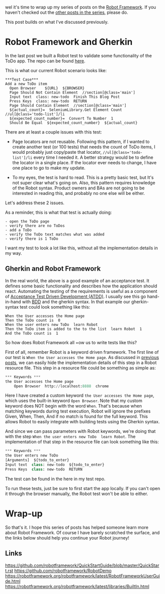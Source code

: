wel it's time to wrap up my series of posts on the [Robot Framework](http://robotframework.org/).  If you haven't checked out the [other posts in the series](https://dev.to/dwwhalen/series/21110), please do.  

This post builds on what I've discussed previously.


# Robot Framework and Gherkin
In the last post we built a Robot test to validate some functionality of the ToDo app.  The repo can be found [here](https://github.com/dwwhalen/cypress-robot-todomvc).

This is what our current Robot scenario looks like:

```
***Test Case***
Add a new ToDo item
  Open Browser    ${URL}  ${BROWSER}
  Page Should Not Contain Element  //section[@class='main']
  Input text  class: new-todo  Finish This Blog Post
  Press Keys  class: new-todo  RETURN
  Page Should Contain Element  //section[@class='main']
  ${actual_count}=  SeleniumLibrary.Get Element Count  //ul[@class='todo-list']/li
  ${expected_count_number}=  Convert To Number  1
  Should Be Equal  ${expected_count_number}  ${actual_count}
```

There are at least a couple issues with this test:
- Page locators are not reusable.  Following this pattern, if I wanted to create another test (or 100 tests) that needs the count of ToDo items, I would probably just copy/paste that locator, `//ul[@class='todo-list']/li` every time I needed it.  A better strategy would be to define the locator in a single place.  If the locator ever needs to change, I have one place to go to make my update.

- To my eyes, the test is hard to read.  This is a pretty basic test, but It's not super clear what's going on.  Also, this pattern requires knowledge of the Robot syntax.  Product owners and BAs are not going to be interested in reading this, and probably no one else will be either.

Let's address these 2 issues.

As a reminder, this is what that test is actually doing:

```
- open the ToDo page
- verify there are no ToDos
- add a ToDo
- verify the ToDo text matches what was added
- verify there is 1 ToDo
```

I want my test to look a lot like this, without all the implementation details in my way. 

## Gherkin and Robot Framework
In the real world, the above is a good example of an acceptance test.  It defines some basic functionality and describes how the application should react.  Automating the testing of the requirements is useful as a component of [Acceptance Test Driven Development (ATDD)](https://en.wikipedia.org/wiki/Acceptance_test-driven_development).  I usually see this go hand-in-hand with [BDD](https://cucumber.io/docs/bdd/) and the gherkin syntax. In that example our gherkin-syntax test could look something like this:

```gherkin
When the User accesses the Home page
Then the ToDo count is  0
When the user enters new ToDo  learn Robot
Then the ToDo item is added to the to the list  learn Robot  1
And the ToDo count is  1
```
So how does Robot Framework all =ow us to write tests like this?

First of all, remember Robot is a keyword driven framework.  The first line of our test is `When the User accesses the Home page`.  As discussed in [previous posts](https://dev.to/dwwhalen/series/21110), we can easily hide the implementation details of this step in a Robot resource file.  This step in a resource file could be something as simple as:
```python
*** Keywords ***
the User accesses the Home page
    Open Browser  http://localhost:8888  chrome
```
Here I have created a custom keyword `the User accesses the Home page`, which uses the built-in keyword `Open Browser`.  Note that my custom keyword does NOT begin with the word `When`.  That's because when matching keywords during test execution, Robot will ignore the prefixes Given, When, Then, And if no match is found for the full keyword.  This allows Robot to easily integrate with building tests using the Gherkin syntax.

And since we can pass parameters with Robot keywords, we're doing that with the step `When the user enters new ToDo  learn Robot`.  The implementation of that step in the resource file can look something like this:

```python
*** Keywords ***
the User enters new ToDo
[Arguments]  ${todo_to_enter}
Input text  class: new-todo  ${todo_to_enter}
Press Keys  class: new-todo  RETURN
```

The test can be found in the here in my test repo.  

To run these tests, just be sure to first start the app locally.  If you can't open  it through the browser manually, the Robot test won't be able to either.

# Wrap-up
So that's it. I hope this series of posts has helped someone learn more about Robot Framework.  Of course I have barely scratched the surface, and the links below should help you continue your Robot journey!

## Links
https://github.com/robotframework/QuickStartGuide/blob/master/QuickStart.rst
https://github.com/robotframework/RobotDemo
https://robotframework.org/robotframework/latest/RobotFrameworkUserGuide.html
https://robotframework.org/robotframework/latest/libraries/BuiltIn.html